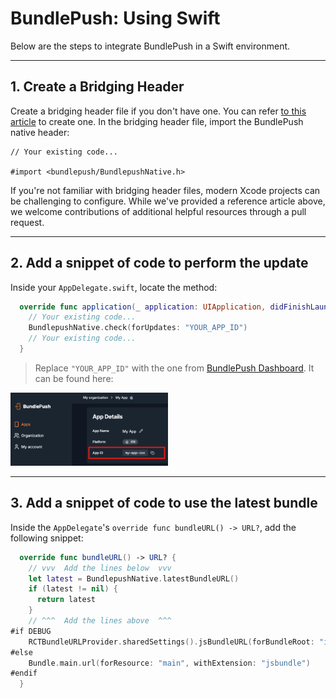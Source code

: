 # BundlePush: Using Swift

Below are the steps to integrate BundlePush in a Swift environment.

---

## 1. Create a Bridging Header

Create a bridging header file if you don't have one. You can refer [to this article](https://www.dhiwise.com/post/swift-bridging-headers-what-every-ios-developer-needs-to-know#setting-up-a-bridging-header) to create one.
In the bridging header file, import the BundlePush native header:

```objc
// Your existing code...

#import <bundlepush/BundlepushNative.h>
```

If you're not familiar with bridging header files, modern Xcode projects can be challenging to configure. While we've provided a reference article above, we welcome contributions of additional helpful resources through a pull request.

---

## 2. Add a snippet of code to perform the update

Inside your `AppDelegate.swift`, locate the method:

```swift
  override func application(_ application: UIApplication, didFinishLaunchingWithOptions launchOptions: [UIApplication.LaunchOptionsKey : Any]? = nil) -> Bool {
    // Your existing code...
    BundlepushNative.check(forUpdates: "YOUR_APP_ID")
    // Your existing code...
  }
```

> Replace `"YOUR_APP_ID"` with the one from [BundlePush Dashboard](https://dash.bundlepu.sh). It can be found here:

<img src="./img/my-app-id.png" width="50%" alt="App ID Location">

---

## 3. Add a snippet of code to use the latest bundle

Inside the `AppDelegate`'s `override func bundleURL() -> URL?`, add the following snippet:

```swift
  override func bundleURL() -> URL? {
    // vvv  Add the lines below  vvv
    let latest = BundlepushNative.latestBundleURL()
    if (latest != nil) {
      return latest
    }
    // ^^^  Add the lines above  ^^^
#if DEBUG
    RCTBundleURLProvider.sharedSettings().jsBundleURL(forBundleRoot: "index")
#else
    Bundle.main.url(forResource: "main", withExtension: "jsbundle")
#endif
  }
```
